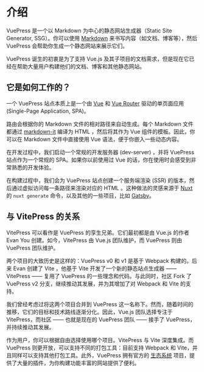 # 介绍

VuePress 是一个以 Markdown 为中心的静态网站生成器（Static Site Generator, SSG）。你可以使用 [Markdown](https://zh.wikipedia.org/wiki/Markdown) 来书写内容（如文档、博客等），然后 VuePress 会帮助你生成一个静态网站来展示它们。

VuePress 诞生的初衷是为了支持 Vue.js 及其子项目的文档需求，但是现在它已经在帮助大量用户构建他们的文档、博客和其他静态网站。

## 它是如何工作的？

一个 VuePress 站点本质上是一个由 [Vue](https://vuejs.org/) 和 [Vue Router](https://router.vuejs.org) 驱动的单页面应用 (Single-Page Application, SPA)。

路由会根据你的 Markdown 文件的相对路径来自动生成。每个 Markdown 文件都通过 [markdown-it](https://github.com/markdown-it/markdown-it) 编译为 HTML ，然后将其作为 Vue 组件的模板。因此，你可以在 Markdown 文件中直接使用 Vue 语法，便于你嵌入一些动态内容。

在开发过程中，我们启动一个常规的开发服务器 (dev-server) ，并将 VuePress 站点作为一个常规的 SPA。如果你以前使用过 Vue 的话，你在使用时会感受到非常熟悉的开发体验。

在构建过程中，我们会为 VuePress 站点创建一个服务端渲染 (SSR) 的版本，然后通过虚拟访问每一条路径来渲染对应的 HTML 。这种做法的灵感来源于 [Nuxt](https://nuxtjs.org/) 的 `nuxt generate` 命令，以及其他的一些项目，比如 [Gatsby](https://www.gatsbyjs.org/)。

## 与 VitePress 的关系

VitePress 可以看作是 VuePress 的孪生兄弟。它们最初都是由 Vue.js 的作者 Evan You 创建。如今，VitePress 由 Vue.js 团队维护，而 VuePress 则由 VuePress 团队维护。

两个项目的大致历史是这样的：VuePress v0 和 v1 是基于 Webpack 构建的。后来 Evan 创建了 Vite ，他基于 Vite 开发了一个新的静态站点生成器 —— VitePress —— 复用了 VuePress 的一些理念和代码。与此同时，社区 Fork 了 VuePress v2 分支，继续推动其发展，并为其增加了对 Webpack 和 Vite 的支持。

我们曾经考虑过将这两个项目合并到 VuePress 这一名称下。然而，随着时间的推移，它们的目标和技术路线逐渐分化。因此，Vue.js 团队选择专注于 VitePress，而社区 —— 也就是现在的 VuePress 团队 —— 接手了 VuePress，并持续推动其发展。

作为用户，你可以根据自由选择使用哪个项目。VitePress 与 Vite 深度集成。而 VuePress 则更开放，可以支持不同的打包工具：目前支持 Webpack 和 Vite，并且同样可以支持其他打包工具。此外，VuePress 拥有官方的 [生态系统](https://ecosystem.vuejs.press/) 项目，提供了大量的插件，为你构建功能丰富的网站提供了便利。
